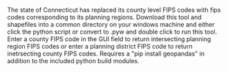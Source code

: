 The state of Connecticut has replaced its county level FIPS codes with fips codes corresponding to its planning regions.
Download this tool and shapefiles into a common directory on your windows machine and either click the python script or convert to .pyw and double click to run this tool.
Enter a county FIPS code in the GUI field to return intersecting planning region FIPS codes or enter a planning district FIPS code to return inetrsecting county FIPS codes.
Requires a "pip install geopandas" in addition to the included python build modules.

